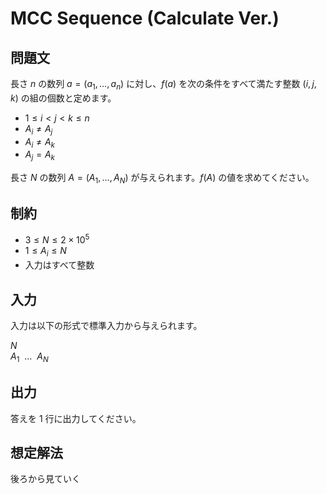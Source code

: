 # MCC Sequence (Calculate Ver.)

## 問題文

長さ $n$ の数列 $a = (a_1, \dots, a_n)$ に対し、$f(a)$ を次の条件をすべて満たす整数 $(i, j, k)$ の組の個数と定めます。

- $1 \le i < j < k \le n$
- $A_i \ne A_j$
- $A_i \ne A_k$
- $A_j = A_k$

長さ $N$ の数列 $A = (A_1, \dots, A_N)$ が与えられます。$f(A)$ の値を求めてください。

## 制約

- $3 \le N \le 2 \times 10^5$
- $1 \le A_i \le N$
- 入力はすべて整数

## 入力

入力は以下の形式で標準入力から与えられます。

<div class="code-math">

$N$ \
$A_1 \ \ \dots \ \ A_N$

</div>

## 出力

答えを $1$ 行に出力してください。

## 想定解法

後ろから見ていく